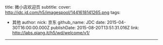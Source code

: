 title: 微小店欢迎页
subtitle: 
cover: http://jdc.jd.com/h5/imagespool/1441618141265.png
tags:
  - 其他
author:
  nick: 京东
  github_name: JDC
date: 2015-04-30T16:00:00.000Z
publishDate: 2015-08-20T13:51:31.016Z
link: http://labs.qiang.it/h5/wd/welcome/v1/
---